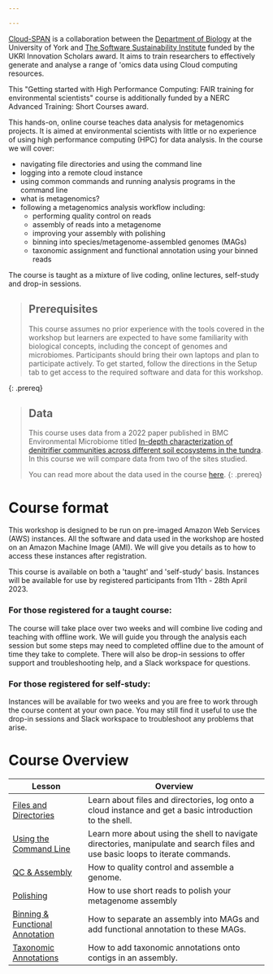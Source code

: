 ```yaml
---

---
```

[Cloud-SPAN](https://cloud-span.york.ac.uk) is a collaboration between the [Department of Biology](https://www.york.ac.uk/biology/) at the University of York and [The Software Sustainability Institute](https://www.software.ac.uk/) funded by the UKRI Innovation Scholars award. It aims to train researchers to effectively generate and analyse a range of 'omics data using Cloud computing resources.

This "Getting started with High Performance Computing: FAIR training for environmental scientists" course is additionally funded by a NERC Advanced Training: Short Courses award.

This hands-on, online course teaches data analysis for metagenomics projects. It is aimed at environmental scientists with little or no experience of using high performance computing (HPC) for data analysis. In the course we will cover:
- navigating file directories and using the command line
- logging into a remote cloud instance
- using common commands and running analysis programs in the command line
- what is metagenomics?
- following a metagenomics analysis workflow including:
  - performing quality control on reads
  - assembly of reads into a metagenome
  - improving your assembly with polishing
  - binning into species/metagenome-assembled genomes (MAGs)
  - taxonomic assignment and functional annotation using your binned reads

The course is taught as a mixture of live coding, online lectures, self-study and drop-in sessions.

> ## Prerequisites
> This course assumes no prior experience with the tools covered in the workshop but learners are expected to have some familiarity with biological concepts, including the concept of genomes and microbiomes. Participants should bring their own laptops and plan to participate actively.
> To get started, follow the directions in the Setup tab to get access to the required software and data for this workshop.
>
{: .prereq}

> ## Data
> This course uses data from a 2022 paper published in BMC Environmental Microbiome titled [In-depth characterization of denitrifier communities across different soil ecosystems in the tundra](https://environmentalmicrobiome.biomedcentral.com/articles/10.1186/s40793-022-00424-2). In this course we will compare data from two of the sites studied.
> 
> You can read more about the data used in the course [here](_extras\data.md).
{: .prereq}

# Course format

This workshop is designed to be run on pre-imaged Amazon Web Services (AWS) instances. All the software and data used in the workshop are hosted on an Amazon Machine Image (AMI). We will give you details as to how to access these instances after registration.

This course is available on both a 'taught' and 'self-study' basis. Instances will be available for use by registered participants from 11th - 28th April 2023. 

### For those registered for a taught course: 

The course will take place over two weeks and will combine live coding and teaching with offline work. We will guide you through the analysis each session but some steps may need to completed offline due to the amount of time they take to complete. There will also be drop-in sessions to offer support and troubleshooting help, and a Slack workspace for questions.

### For those registered for self-study:

Instances will be available for two weeks and you are free to work through the course content at your own pace. You may still find it useful to use the drop-in sessions and Slack workspace to troubleshoot any problems that arise.

# Course Overview

| Lesson                     | Overview |
| -------------------------- | ---------|
| [Files and Directories](https://cloud-span.github.io/nerc-metagenomics01-file-directories/) |Learn about files and directories, log onto a cloud instance and get a basic introduction to the shell.|
| [Using the Command Line](https://cloud-span.github.io/nerc-metagenomics02-command-line/)  |Learn more about using the shell to navigate directories, manipulate and search files and use basic loops to iterate commands.|
| [QC & Assembly](https://cloud-span.github.io/nerc-metagenomics03-qc-assembly/) | How to quality control and assemble a genome.|
| [Polishing](https://cloud-span.github.io/nerc-metagenomics04-polishing/) | How to use short reads to polish your metagenome assembly |
| [Binning & Functional Annotation](https://cloud-span.github.io/nerc-metagenomics05-binning/)| How to separate an assembly into MAGs and add functional annotation to these MAGs. |
| [Taxonomic Annotations](https://cloud-span.github.io/nerc-metagenomics06-taxonomic-anno/) | How to add taxonomic annotations onto contigs in an assembly. |

